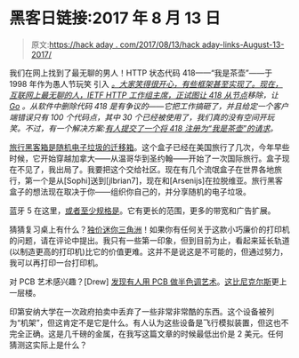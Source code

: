 # 黑客日链接:2017 年 8 月 13 日

> 原文:[https://hack aday . com/2017/08/13/hack aday-links-August-13-2017/](https://hackaday.com/2017/08/13/hackaday-links-august-13-2017/)

我们在网上找到了最无聊的男人！HTTP 状态代码 418——“我是茶壶”——于 1998 年作为愚人节玩笑 引入 *[。大家笑得很开心，有些框架甚至实现了。现在，互联网上最无聊的人，IETF HTTP 工作组主席，正试图让 418 从](https://www.ietf.org/rfc/rfc2324.txt)[节点](https://github.com/nodejs/node/issues/14644)移除，让 [Go](https://github.com/golang/go/issues/21326) 。从软件中删除代码 418 是有争议的——它把工作搞砸了，并且给定一个客户端错误只有 100 个代码点，其中 30 个已经被使用了，我们真的没有空间开玩笑。不过，有一个解决方案:[有人提交了一个将 418 注册为“我是茶壶”的请求](https://github.com/nodejs/node/issues/14644#issuecomment-321726573)。*

[旅行黑客箱是随机电子垃圾的迁移箱](https://hackaday.io/project/7373-travelling-hacker-box)。这个盒子已经在美国旅行了几次，今年早些时候，它开始穿越加拿大——从温哥华到圣约翰——开始了一次国际旅行。盒子现在不见了，我出局了。我要把这个交给社区。现在有几个流氓盒子在世界各地旅行，第一个是从[Sophi]送到[jlbrian7]，现在和[Arsenijs]在拉脱维亚。旅行黑客盒子的想法现在取决于你——组织你自己的，并分享随机的电子垃圾。

蓝牙 5 在这里，[或者至少规格是](https://www.nordicsemi.com/eng/Products/Bluetooth-5)。它有更长的范围，更多的带宽和广告扩展。

猜猜复习桌上有什么？[独价迷你三角洲](https://mpminidelta.monoprice.com/)！如果你有任何关于这款小巧廉价的打印机的问题，请在评论中提出。我只有一些第一印象，但到目前为止，看起来延长轨道(以制造更高的打印机)比它的价值更难。这并不是说这是不可能的，但通过努力，我可以再打印一台打印机。

对 PCB 艺术感兴趣？[Drew] [发现有人用 PCB 做半色调艺术](https://twitter.com/pdp7/status/895182884977483777)。[这比尼克尔斯](http://hackaday.com/2017/03/22/making-more-of-me-money/)更上一层楼。

印第安纳大学在一次政府拍卖中丢弃了一些非常非常酷的东西。这个设备被列为“机架”，但这肯定不是它是什么。有人认为这些设备是飞行模拟装置，但这也不完全正确。这是几千磅的金属，在我写这篇文章的时候最低出价是 2 美元。任何猜测这实际上是什么？